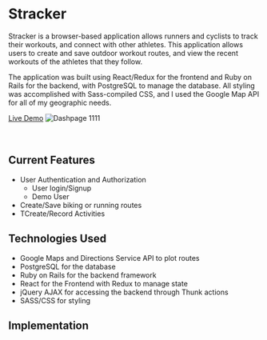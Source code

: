 # Stracker

Stracker is a browser-based application allows runners and cyclists to track their workouts, and connect with other athletes. This application allows users to create and save outdoor workout routes, and view the recent workouts of the athletes that they follow.

The application was built using React/Redux for the frontend and Ruby on Rails for the backend, with PostgreSQL to manage the database. All styling was accomplished with Sass-compiled CSS, and I used the Google Map API for all of my geographic needs.

[Live Demo](https://stracker-app-50523.herokuapp.com/#/)
![Dashpage 1111](images/dashpage1111.png)<br/><br/><br/>

## Current Features

- User Authentication and Authorization
  - User login/Signup
  - Demo User
- Create/Save biking or running routes
- TCreate/Record Activities

## Technologies Used

- Google Maps and Directions Service API to plot routes
- PostgreSQL for the database
- Ruby on Rails for the backend framework
- React for the Frontend with Redux to manage state
- jQuery AJAX for accessing the backend through Thunk actions
- SASS/CSS for styling

## Implementation
